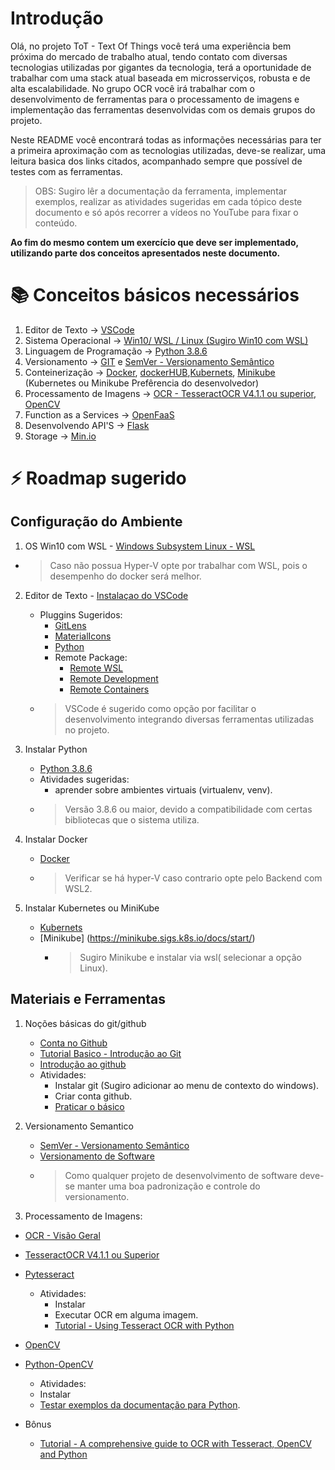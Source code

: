 # Introdução
Olá, no projeto ToT - Text Of Things você terá uma experiência bem próxima do mercado de trabalho atual, tendo contato com diversas tecnologias utilizadas por gigantes da tecnologia, terá a oportunidade de trabalhar com uma stack atual baseada em microsserviços, robusta e de alta escalabilidade.
No grupo OCR você irá trabalhar com o desenvolvimento de ferramentas para o processamento de imagens e implementação das ferramentas desenvolvidas com os demais grupos do projeto.

Neste README você encontrará todas as informações necessárias para ter a primeira aproximação com as tecnologias utilizadas,
deve-se realizar, uma leitura basica dos links citados, acompanhado sempre que possível de testes com as ferramentas.

> OBS: Sugiro lêr a documentação da ferramenta, implementar exemplos, realizar as atividades sugeridas em cada tópico deste documento e só após recorrer a vídeos no YouTube para fixar o conteúdo.

**Ao fim do mesmo contem um exercício que deve ser implementado, utilizando parte dos conceitos apresentados neste documento.**

 
# :books: Conceitos básicos necessários

1.  Editor de Texto -> [VSCode](https://code.visualstudio.com/)
2.  Sistema Operacional -> [Win10/ WSL / Linux (Sugiro Win10 com WSL)](https://docs.microsoft.com/pt-br/windows/wsl/install-win10)
3.  Linguagem de Programação -> [Python 3.8.6](https://www.python.org/downloads/release/python-386/)
4.  Versionamento -> [GIT](https://git-scm.com/downloads) e [SemVer - Versionamento Semântico](https://semver.org/)
5.  Conteinerização -> [Docker](https://www.docker.com/), [dockerHUB](https://hub.docker.com/),[Kubernets](https://kubernetes.io/pt-br/), [Minikube](https://minikube.sigs.k8s.io/) (Kubernetes ou Minikube Prefêrencia do desenvolvedor) 
6.  Processamento de Imagens -> [OCR - TesseractOCR V4.1.1 ou superior](https://github.com/tesseract-ocr/tesseract), [OpenCV](https://opencv.org/)
7.  Function as a Services -> [OpenFaaS](https://www.openfaas.com/)
8.  Desenvolvendo API'S -> [Flask](https://flask.palletsprojects.com/en/1.1.x/)
9.  Storage -> [Min.io](https://min.io/)



# :zap: Roadmap sugerido

## Configuração do Ambiente 
1.  OS Win10 com WSL - [Windows Subsystem Linux - WSL](https://docs.microsoft.com/pt-br/windows/wsl/install-win10)
   * > Caso não possua Hyper-V opte por trabalhar com WSL, pois o desempenho do docker será melhor.
  
2. Editor de Texto -  [Instalaçao do VSCode](https://code.visualstudio.com/)
   * Pluggins Sugeridos:
     * [GitLens](https://marketplace.visualstudio.com/items?itemName=eamodio.gitlens)
     * [MaterialIcons](https://marketplace.visualstudio.com/items?itemName=PKief.material-icon-theme)
     * [Python](https://marketplace.visualstudio.com/items?itemName=ms-python.python)
     * Remote Package:
       * [Remote WSL](https://marketplace.visualstudio.com/items?itemName=ms-vscode-remote.remote-wsl)
       * [Remote Development](https://marketplace.visualstudio.com/items?itemName=ms-vscode-remote.vscode-remote-extensionpack)
       * [Remote Containers](https://marketplace.visualstudio.com/items?itemName=ms-vscode-remote.remote-containers)
   * > VSCode é sugerido como opção por facilitar o desenvolvimento integrando diversas ferramentas utilizadas no projeto.
 
3. Instalar Python
   * [Python 3.8.6](https://www.python.org/downloads/release/python-386/)
   * Atividades sugeridas:
     * aprender sobre ambientes virtuais (virtualenv, venv).
   * > Versão 3.8.6 ou maior, devido a compatibilidade com certas bibliotecas que o sistema utiliza.
  
4. Instalar Docker
   * [Docker](https://docs.docker.com/docker-for-windows/install/)
   * > Verificar se há hyper-V caso contrario opte pelo Backend com WSL2.
  
5. Instalar Kubernetes ou MiniKube
   * [Kubernets](https://kubernetes.io/docs/home/)
   * [Minikube] (https://minikube.sigs.k8s.io/docs/start/)
      * > Sugiro Minikube e instalar via wsl( selecionar a opção Linux).

## Materiais e Ferramentas  
1. Noções básicas do git/github
   * [Conta no Github](https://github.com/)
   * [Tutorial Basico - Introdução ao Git](https://www.hostinger.com.br/tutoriais/tutorial-do-git-basics-introducao)
   * [Introdução ao github](https://docs.github.com/pt/github/getting-started-with-github)
   * Atividades:
     * Instalar git (Sugiro adicionar ao menu de contexto do windows).
     * Criar conta github.
     * [Praticar o básico](https://learngitbranching.js.org/?locale=pt_BR)
  
2. Versionamento Semantico
   * [SemVer - Versionamento Semântico](https://semver.org/)
   * [Versionamento de Software](https://en.wikipedia.org/wiki/Software_versioning)
   * > Como qualquer projeto de desenvolvimento de software deve-se manter uma boa padronização e controle do versionamento.

3. Processamento de Imagens: 
  * [OCR - Visão Geral](https://en.wikipedia.org/wiki/Optical_character_recognition)
  * [TesseractOCR V4.1.1 ou Superior](https://github.com/tesseract-ocr/tesseract)
  * [Pytesseract](https://pypi.org/project/pytesseract/)
    * Atividades:
      * Instalar
      * Executar OCR em alguma imagem.
      * [Tutorial - Using Tesseract OCR with Python](https://www.pyimagesearch.com/2017/07/10/using-tesseract-ocr-python/)
  
  * [OpenCV](https://opencv.org/)
  * [Python-OpenCV](https://pypi.org/project/opencv-python/)
      * Atividades:
      * Instalar
      * [Testar exemplos da documentação para Python](https://docs.opencv.org/master/d9/df8/tutorial_root.html).
  * Bônus
    * [Tutorial - A comprehensive guide to OCR with Tesseract, OpenCV and Python](https://nanonets.com/blog/ocr-with-tesseract/)
  
    

